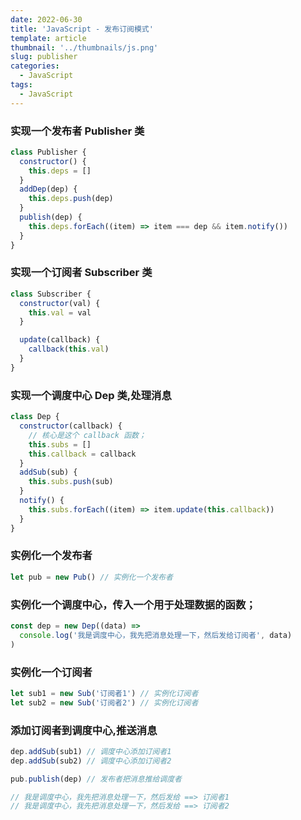 ```yaml
---
date: 2022-06-30
title: 'JavaScript - 发布订阅模式'
template: article
thumbnail: '../thumbnails/js.png'
slug: publisher
categories:
  - JavaScript
tags:
  - JavaScript
---
```


### 实现一个发布者 Publisher 类

```javascript
class Publisher {
  constructor() {
    this.deps = []
  }
  addDep(dep) {
    this.deps.push(dep)
  }
  publish(dep) {
    this.deps.forEach((item) => item === dep && item.notify())
  }
}
```

### 实现一个订阅者 Subscriber 类

```javascript
class Subscriber {
  constructor(val) {
    this.val = val
  }

  update(callback) {
    callback(this.val)
  }
}
```

### 实现一个调度中心 Dep 类,处理消息

```javascript
class Dep {
  constructor(callback) {
    // 核心是这个 callback 函数；
    this.subs = []
    this.callback = callback
  }
  addSub(sub) {
    this.subs.push(sub)
  }
  notify() {
    this.subs.forEach((item) => item.update(this.callback))
  }
}
```

### 实例化一个发布者

```javascript
let pub = new Pub() // 实例化一个发布者
```

### 实例化一个调度中心，传入一个用于处理数据的函数；

```javascript
const dep = new Dep((data) =>
  console.log('我是调度中心，我先把消息处理一下，然后发给订阅者', data)
)
```

### 实例化一个订阅者

```javascript
let sub1 = new Sub('订阅者1') // 实例化订阅者
let sub2 = new Sub('订阅者2') // 实例化订阅者
```

### 添加订阅者到调度中心,推送消息

```javascript
dep.addSub(sub1) // 调度中心添加订阅者1
dep.addSub(sub2) // 调度中心添加订阅者2

pub.publish(dep) // 发布者把消息推给调度者

// 我是调度中心，我先把消息处理一下，然后发给 ==> 订阅者1
// 我是调度中心，我先把消息处理一下，然后发给 ==> 订阅者2
```